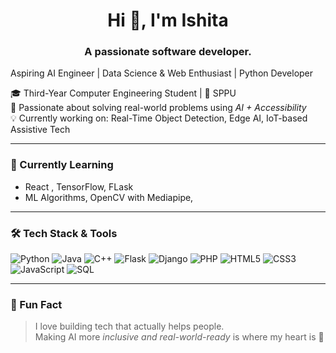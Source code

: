 <h1 align="center"> Hi 👋, I'm Ishita </h1>
<h3 align="center">A passionate software developer. </h3>


 Aspiring AI Engineer | Data Science & Web Enthusiast | Python Developer

🎓 Third-Year Computer Engineering Student | 🏫 SPPU  
🎯 Passionate about solving real-world problems using *AI + Accessibility*  
💡 Currently working on: Real-Time Object Detection, Edge AI, IoT-based Assistive Tech

---

### 🌱 Currently Learning
- React , TensorFlow, FLask
- ML Algorithms, OpenCV with Mediapipe,

---

### 🛠️ Tech Stack & Tools
![Python](https://img.shields.io/badge/-Python-3776AB?style=for-the-badge&logo=python&logoColor=white)
![Java](https://img.shields.io/badge/-Java-ED8B00?style=for-the-badge&logo=java&logoColor=white)
![C++](https://img.shields.io/badge/-C++-00599C?style=for-the-badge&logo=cplusplus&logoColor=white)
![Flask](https://img.shields.io/badge/-Flask-000000?style=for-the-badge&logo=flask)
![Django](https://img.shields.io/badge/-Django-092E20?style=for-the-badge&logo=django&logoColor=white)
![PHP](https://img.shields.io/badge/-PHP-777BB4?style=for-the-badge&logo=php&logoColor=white)
![HTML5](https://img.shields.io/badge/-HTML5-E34F26?style=for-the-badge&logo=html5&logoColor=white)
![CSS3](https://img.shields.io/badge/-CSS3-1572B6?style=for-the-badge&logo=css3&logoColor=white)
![JavaScript](https://img.shields.io/badge/-JavaScript-F7DF1E?style=for-the-badge&logo=javascript&logoColor=black)
![SQL](https://img.shields.io/badge/-SQL-4479A1?style=for-the-badge&logo=mysql&logoColor=white)

---

### 💬 Fun Fact
> I love building tech that actually helps people.  
> Making AI more *inclusive and real-world-ready* is where my heart is 💙
